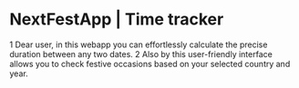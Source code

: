 # NextFestApp | Time tracker
1 Dear user, in this webapp you can effortlessly calculate the precise duration between any two dates. 
2 Also by this user-friendly interface allows you to check festive occasions based on your selected country and year.
